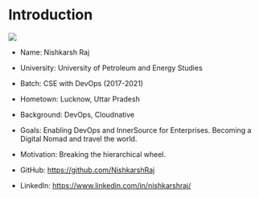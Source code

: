 # Introduction

![](https://avatars.githubusercontent.com/u/35298207?v=4)

- Name: Nishkarsh Raj

- University: University of Petroleum and Energy Studies

- Batch: CSE with DevOps (2017-2021)

- Hometown: Lucknow, Uttar Pradesh

- Background: DevOps, Cloudnative

- Goals: Enabling DevOps and InnerSource for Enterprises. Becoming a Digital Nomad and travel the world.

- Motivation: Breaking the hierarchical wheel.

- GitHub: https://github.com/NishkarshRaj

- LinkedIn: https://www.linkedin.com/in/nishkarshraj/
